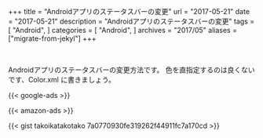 +++
title = "Androidアプリのステータスバーの変更"
url = "2017-05-21"
date = "2017-05-21"
description = "Androidアプリのステータスバーの変更"
tags = [
    "Android",
]
categories = [
    "Android",
]
archives = "2017/05"
aliases = ["migrate-from-jekyl"]
+++

<br>

Androidアプリのステータスバーの変更方法です。
色を直指定するのは良くないです、Color.xml に書きましょう。

<!-- Google Ads -->
{{< google-ads >}}

<!-- Amazon Ads -->
{{< amazon-ads >}}

{{< gist takoikatakotako 7a0770930fe319262f44911fc7a170cd >}}
